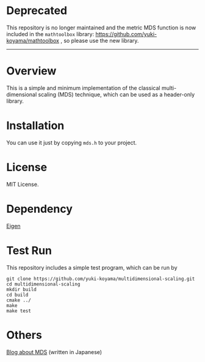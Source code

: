 # Deprecated #

This repository is no longer maintained and the metric MDS function is now included in the `mathtoolbox` library: https://github.com/yuki-koyama/mathtoolbox , so please use the new library.

---

# Overview #

This is a simple and minimum implementation of the classical multi-dimensional scaling (MDS) technique, which can be used as a header-only library. 

# Installation #

You can use it just by copying `mds.h` to your project.

# License #
MIT License.

# Dependency #
[Eigen](http://eigen.tuxfamily.org/)

# Test Run

This repository includes a simple test program, which can be run by
```
git clone https://github.com/yuki-koyama/multidimensional-scaling.git
cd multidimensional-scaling
mkdir build
cd build
cmake ../
make
make test
```

# Others #
[Blog about MDS](http://yuki-koyama.hatenablog.com/entry/2015/07/13/015736) (written in Japanese)
